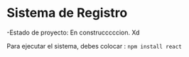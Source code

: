 <h1> Sistema de Registro </h1>

-Estado de proyecto: En construcccccion. Xd

Para ejecutar el sistema, debes colocar :
```npm install react```
